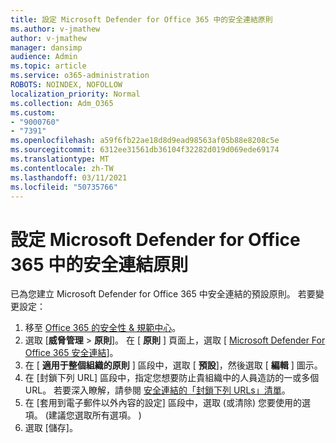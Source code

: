 ```yaml
---
title: 設定 Microsoft Defender for Office 365 中的安全連結原則
ms.author: v-jmathew
author: v-jmathew
manager: dansimp
audience: Admin
ms.topic: article
ms.service: o365-administration
ROBOTS: NOINDEX, NOFOLLOW
localization_priority: Normal
ms.collection: Adm_O365
ms.custom:
- "9000760"
- "7391"
ms.openlocfilehash: a59f6fb22ae18d8d9ead98563af05b88e8208c5e
ms.sourcegitcommit: 6312ee31561db36104f32282d019d069ede69174
ms.translationtype: MT
ms.contentlocale: zh-TW
ms.lasthandoff: 03/11/2021
ms.locfileid: "50735766"
---
```

# <a name="set-up-safe-link-policies-in-microsoft-defender-for-office-365"></a>設定 Microsoft Defender for Office 365 中的安全連結原則

已為您建立 Microsoft Defender for Office 365 中安全連結的預設原則。 若要變更設定：

1. 移至 [Office 365 的安全性 & 規範中心](https://go.microsoft.com/fwlink/p/?linkid=2077143)。
2. 選取 [**威脅管理**  >  **原則**]。 在 [ **原則** ] 頁面上，選取 [ [Microsoft Defender For Office 365 安全連結](https://go.microsoft.com/fwlink/?linkid=2101058)]。
3. 在 [ **適用于整個組織的原則** ] 區段中，選取 [ **預設**]，然後選取 [ **編輯** ] 圖示。
4. 在 [封鎖下列 URL] 區段中，指定您想要防止貴組織中的人員造訪的一或多個 URL。 若要深入瞭解，請參閱 [安全連結的「封鎖下列 URLs」清單](https://go.microsoft.com/fwlink/?linkid=2092123)。
5. 在 [套用到電子郵件以外內容的設定] 區段中，選取 (或清除) 您要使用的選項。  (建議您選取所有選項。 ) 
6. 選取 [儲存]。
